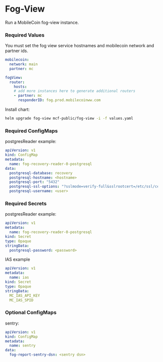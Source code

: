 # Fog-View

Run a MobileCoin fog-view instance.

### Required Values

You must set the fog view service hostnames and mobilecoin network and partner ids.

```yaml
mobilecoin:
  network: main
  partner: mc

fogView:
  router:
    hosts:
    # add more instances here to generate additional routers
    - partner: mc
      responderID: fog.prod.mobilecoinww.com
```

Install chart:

```bash
helm upgrade fog-view mcf-public/fog-view -i -f values.yaml
```

### Required ConfigMaps

postgresReader example:

```yaml
apiVersion: v1
kind: ConfigMap
metadata:
  name: fog-recovery-reader-0-postgresql
data:
  postgresql-database: recovery
  postgresql-hostname: <hostname>
  postgresql-port: "5432"
  postgresql-ssl-options: "?sslmode=verify-full&sslrootcert=/etc/ssl/certs/ca-certificates.crt"
  postgresql-username: <user>
```

### Required Secrets

postgresReader example:

```yaml
apiVersion: v1
metadata:
  name: fog-recovery-reader-0-postgresql
kind: Secret
type: Opaque
stringData:
  postgresql-password: <password>
```

IAS example

```yaml
apiVersion: v1
metadata:
  name: ias
kind: Secret
type: Opaque
stringData:
  MC_IAS_API_KEY
  MC_IAS_SPID
```

### Optional ConfigMaps

sentry:

```yaml
apiVersion: v1
kind: ConfigMap
metadata:
  name: sentry
data:
  fog-report-sentry-dsn: <sentry dsn>
```
